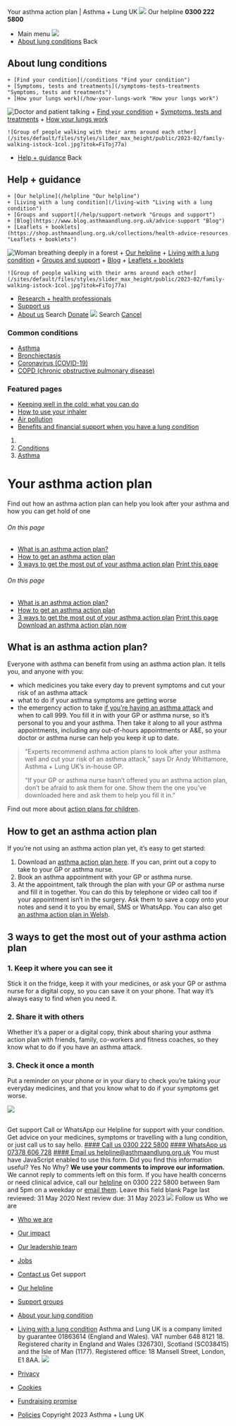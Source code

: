 
Your asthma action plan | Asthma + Lung UK
 [![](/themes/custom/asthma-lung-uk/images/aluk-logo.png)](/ "Homepage")
 Our helpline **0300 222 5800**
* Main menu
![](/wingsuit/asthma-lung-uk/images/aluk-logo.png)
* [About lung conditions](#about "About lung conditions")
 Back
 
## About lung conditions
	+ [Find your condition](/conditions "Find your condition")
	+ [Symptoms, tests and treatments](/symptoms-tests-treatments "Symptoms, tests and treatments")
	+ [How your lungs work](/how-your-lungs-work "How your lungs work")
![Doctor and patient talking](/sites/default/files/styles/slider_max_height/public/2023-02/119589.jpg?itok=IfMKqhqJ)
	+ [Find your condition](/conditions)
	+ [Symptoms, tests and treatments](/symptoms-tests-treatments)
	+ [How your lungs work](/how-your-lungs-work)
	
	
	![Group of people walking with their arms around each other](/sites/default/files/styles/slider_max_height/public/2023-02/family-walking-istock-1col.jpg?itok=FiToj77a)
* [Help + guidance](#get-support "Help + guidance")
 Back
 
## Help + guidance
	+ [Our helpline](/helpline "Our helpline")
	+ [Living with a lung condition](/living-with "Living with a lung condition")
	+ [Groups and support](/help/support-network "Groups and support")
	+ [Blog](https://www.blog.asthmaandlung.org.uk/advice-support "Blog")
	+ [Leaflets + booklets](https://shop.asthmaandlung.org.uk/collections/health-advice-resources "Leaflets + booklets")
![Woman breathing deeply in a forest](/sites/default/files/styles/slider_max_height/public/2023-02/A%2BLUK%20Generic73.jpg?itok=IY-jWei3)
	+ [Our helpline](/helpline)
	+ [Living with a lung condition](/living-with)
	+ [Groups and support](/help/support-network)
	+ [Blog](https://www.blog.asthmaandlung.org.uk/advice-support)
	+ [Leaflets + booklets](https://shop.asthmaandlung.org.uk/collections/health-advice-resources "Leaflets and booklets about lung conditions")
	
	
	![Group of people walking with their arms around each other](/sites/default/files/styles/slider_max_height/public/2023-02/family-walking-istock-1col.jpg?itok=FiToj77a)
* [Research + health professionals](/research-health-professionals "Research + health professionals")
* [Support us](/support-us "Support us")
* [About us](/about-us "About us")
Search
[Donate](https://action.asthmaandlung.org.uk/page/99720/donate/1?ea_tracking_id=General_WebsiteALUK_Header_Regular "Donate") 
 [![](/themes/custom/asthma-lung-uk/images/aluk-logo.png)](/ "Homepage")
Search
[Cancel](#)
### Common conditions
* [Asthma](/conditions/asthma)
* [Bronchiectasis](/conditions/bronchiectasis)
* [Coronavirus (COVID-19)](/conditions/coronavirus)
* [COPD (chronic obstructive pulmonary disease)](/conditions/copd-chronic-obstructive-pulmonary-disease)
### Featured pages
* [Keeping well in the cold: what you can do](/living-with/cold-weather)
* [How to use your inhaler](/living-with/inhaler-videos)
* [Air pollution](/living-with/air-pollution)
* [Benefits and financial support when you have a lung condition](/living-with/benefits)
1. 
3. [Conditions](/conditions)
5. [Asthma](/conditions/asthma)
# Your asthma action plan
Find out how an asthma action plan can help you look after your asthma and how you can get hold of one
###### On this page
* [What is an asthma action plan?](#what-is-an-asthma-action-plan-)
* [How to get an asthma action plan](#how-to-get-an-asthma-action-plan)
* [3 ways to get the most out of your asthma action plan](#_-ways-to-get-the-most-out-of-your-asthma-action-plan)
[Print this page](javascript:window.print();) 
###### On this page
* [What is an asthma action plan?](#what-is-an-asthma-action-plan-)
* [How to get an asthma action plan](#how-to-get-an-asthma-action-plan)
* [3 ways to get the most out of your asthma action plan](#_-ways-to-get-the-most-out-of-your-asthma-action-plan)
[Print this page](javascript:window.print();) 
[Download an asthma action plan now](/sites/default/files/2023-03/your-asthma-plan-a4-trifold-digital-july22.pdf)
## What is an asthma action plan?
Everyone with asthma can benefit from using an asthma action plan.
It tells you, and anyone with you:
* which medicines you take every day to prevent symptoms and cut your risk of an asthma attack
* what to do if your asthma symptoms are getting worse
* the emergency action to take [if you’re having an asthma attack](https://www.asthma.org.uk/advice/asthma-attacks/) and when to call 999.
You fill it in with your GP or asthma nurse, so it’s personal to you and your asthma.
Then take it along to all your asthma appointments, including any out-of-hours appointments or A&E, so your doctor or asthma nurse can help you keep it up to date.
> “Experts recommend asthma action plans to look after your asthma well and cut your risk of an asthma attack,” says Dr Andy Whittamore, Asthma + Lung UK’s in-house GP.
> 
> 
> “If your GP or asthma nurse hasn’t offered you an asthma action plan, don’t be afraid to ask them for one. Show them the one you’ve downloaded here and ask them to help you fill it in.”
> 
> 
> 
Find out more about [action plans for children](https://www.asthma.org.uk/advice/child/manage/action-plan/). 
## How to get an asthma action plan
If you’re not using an asthma action plan yet, it’s easy to get started:
1. Download an [asthma action plan here](https://www.asthma.org.uk/c2e067c2/globalassets/health-advice/resources/adults/your-asthma-plan-a4-trifold-digital-july22.pdf). If you can, print out a copy to take to your GP or asthma nurse.
2. Book an asthma appointment with your GP or asthma nurse.
3. At the appointment, talk through the plan with your GP or asthma nurse and fill it in together. You can do this by telephone or video call too if your appointment isn’t in the surgery. Ask them to save a copy onto your notes and send it to you by email, SMS or WhatsApp.
You can also get [an asthma action plan in Welsh](https://www.asthma.org.uk/40993b50/globalassets/health-advice/resources/adults/welsh-adult-action-plan-2021-editable.pdf).
## 3 ways to get the most out of your asthma action plan
### 1. Keep it where you can see it
Stick it on the fridge, keep it with your medicines, or ask your GP or asthma nurse for a digital copy, so you can save it on your phone. That way it’s always easy to find when you need it.
### 2. Share it with others
Whether it’s a paper or a digital copy, think about sharing your asthma action plan with friends, family, co-workers and fitness coaches, so they know what to do if you have an asthma attack.
### 3. Check it once a month
Put a reminder on your phone or in your diary to check you’re taking your everyday medicines, and that you know what to do if your symptoms get worse.
 
![](/themes/custom/asthma-lung-uk/images/slash-forward.png)
## 
 Get support
Call or WhatsApp our Helpline for support with your condition. Get advice on your medicines, symptoms or travelling with a lung condition, or just call us to say hello.
[#### Call us
 0300 222 5800](tel:+443002225800)
[#### WhatsApp us
 07378 606 728](https://wa.me/447378606728)
[#### Email us
 helpline@asthmaandlung.org.uk](mailto:helpline@asthmaandlung.org.uk)
You must have JavaScript enabled to use this form.
Did you find this information useful?
Yes
No
Why?
**We use your comments to improve our information.** We cannot reply to comments left on this form. If you have health concerns or need clinical advice, call our [helpline](/helpline) on 0300 222 5800 between 9am and 5pm on a weekday or [email them](/helpline).
Leave this field blank
Page last reviewed: 
31 May 2020
Next review due: 
31 May 2023
 [![](/sites/default/files/2023-01/footer-logo%20%281%29.png)](/ "Homepage")
Follow us
 Who we are
 
* [Who we are](/about-us/who-we-are)
* [Our impact](/about-us/our-impact)
* [Our leadership team](/about-us/our-leadership-team)
* [Jobs](/work-us)
* [Contact us](/about-us/contact-us)
 Get support
 
* [Our helpline](/helpline)
* [Support groups](/help/support-network)
* [About your lung condition](/conditions)
* [Living with a lung condition](/living-with)
Asthma and Lung UK is a company limited by guarantee 01863614 (England and Wales). VAT number 648 8121 18.
Registered charity in England and Wales (326730), Scotland (SC038415) and the Isle of Man (1177). Registered office: 18 Mansell Street, London, E1 8AA.
[![](/sites/default/files/2023-01/reg-logo%20%281%29.png)](https://www.fundraisingregulator.org.uk)
![]()
![]()
* [Privacy](/privacy-policy)
* [Cookies](/cookies-how-we-use-them)
* [Fundraising promise](/fundraising-promise)
* [Policies](/about-us/policies)
 Copyright 2023 Asthma + Lung UK
 
